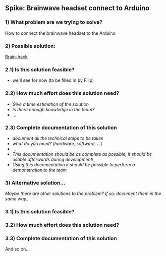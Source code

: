 ## Spike: Brainwave headset connect to Arduino

### 1) What problem are we trying to solve?

How to connect the brainwave headset to the Arduino

### 2) Possible solution:

[Brain-hack](https://frontiernerds.com/brain-hack)

### 2.1) Is this solution feasible?

-   we'll see for now (to be filled in by Filip)

### 2.2) How much effort does this solution need?

-   _Give a time estimation of the solution_
-   _Is there enough knowledge in the team?_
-   ...

### 2.3) Complete documentation of this solution

-   _document all the technical steps to be taken_
-   _what do you need? (hardware, software, ...)_
-   _..._
-   _This documentation should be as complete as possible,
    it should be usable afterwards during development!_
-   _Using this documentation it should be possible to perform a demonstration to the team_

### 3) Alternative solution...

_Maybe there are other solutions to the problem?_
_If so: document them in the same way..._

### 3.1) Is this solution feasible?

### 3.2) How much effort does this solution need?

### 3.3) Complete documentation of this solution

And so on...
